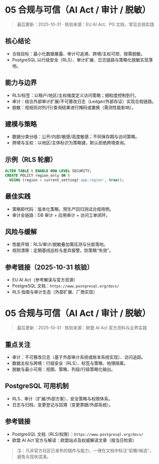 # 05 合规与可信（AI Act / 审计 / 脱敏）

> 最后更新：2025-10-31 · 核验来源：EU AI Act、PG 文档、常见合规实践

## 核心结论

- 合规目标：最小化数据暴露、审计可追溯、跨境/主权可控、按需脱敏。
- PostgreSQL 以行级安全（RLS）、审计扩展、日志链路与策略化脱敏实现落地。

## 能力与边界

- RLS/标签：以租户/地区/主权维度定义访问策略；细粒度控制到行。
- 审计：结合外部审计扩展/不可篡改日志（Ledger/外部存证）实现合规链路。
- 脱敏：视规则对列/行/查询结果进行掩码或置换（需测性能影响）。

## 建模与策略

- 数据分类分级：公开/内部/敏感/高度敏感；不同保存期与访问策略。
- 跨境与主权：以地区/主体标识为策略键，默认拒绝跨境查询。

## 示例（RLS 轮廓）

```sql
ALTER TABLE t ENABLE ROW LEVEL SECURITY;
CREATE POLICY region_only ON t
  USING (region = current_setting('app.region', true));
```

## 最佳实践

- 策略即代码：版本化策略，预生产回归测试合规用例。
- 审计全链路：DB 审计 + 应用审计 + 访问工单闭环。

## 风险与缓解

- 性能开销：RLS/审计/脱敏叠加需压测与分层落地。
- 规则漂移：定期基线巡检与差异报警，防策略“失效”。

## 参考链接（2025-10-31 核验）

- EU AI Act（参考解读与官方资源）
- PostgreSQL 文档：`https://www.postgresql.org/docs/`
- RLS 指南与审计生态（外部扩展、厂商实现）

# 05 合规与可信（AI Act / 审计 / 脱敏）

> 最后更新：2025-10-31 · 核验来源：欧盟 AI Act 官方资料与业界实践

## 重点关注

- 审计：不可篡改日志（基于外部审计系统或账本系统实现）、访问追踪。
- 数据主权与跨境：行级安全（RLS）、标签与策略、地理隔离。
- 脱敏与最小可用：视图、策略、列级/行级策略化输出。

## PostgreSQL 可用机制

- RLS、审计（扩展/外部方案）、安全策略与权限体系。
- 日志与归档、变更登记与回溯（变更票据/外部系统）。

## 参考链接

- PostgreSQL 文档（RLS/权限）：`https://www.postgresql.org/docs/`
- 欧盟 AI Act 官方与解读：欧盟站点及权威解读文章（按当日检索）

> 注：凡非官方社区已发布的插件与能力，一律在文档中标注“前瞻/候选”，避免与现状混淆。
